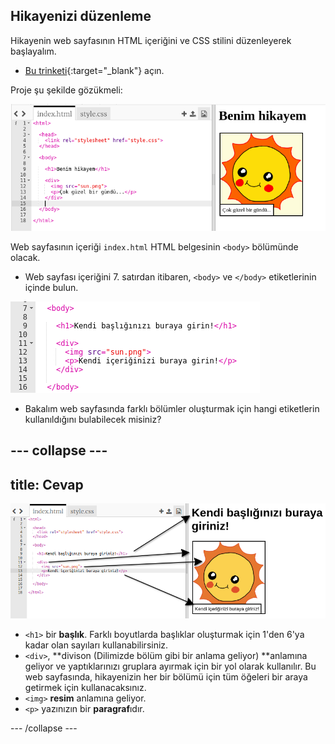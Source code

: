 ## Hikayenizi düzenleme

Hikayenin web sayfasının HTML içeriğini ve CSS stilini düzenleyerek başlayalım.

+ [Bu trinketi](http://jumpto.cc/web-story){:target="_blank"} açın.

Proje şu şekilde gözükmeli:

![ekran görüntüsü](images/story-starter.png)

Web sayfasının içeriği `index.html` HTML belgesinin `<body>` bölümünde olacak.

+ Web sayfası içeriğini 7. satırdan itibaren, `<body>` ve `</body>` etiketlerinin içinde bulun.

![ekran görüntüsü](images/story-html.png)

+ Bakalım web sayfasında farklı bölümler oluşturmak için hangi etiketlerin kullanıldığını bulabilecek misiniz?

## \--- collapse \---

## title: Cevap

![ekran görüntüsü](images/story-elements.png)

+ `<h1>` bir **başlık**. Farklı boyutlarda başlıklar oluşturmak için 1'den 6'ya kadar olan sayıları kullanabilirsiniz.
+ `<div>`, **divison (Dilimizde bölüm gibi bir anlama geliyor) **anlamına geliyor ve yaptıklarınızı gruplara ayırmak için bir yol olarak kullanılır. Bu web sayfasında, hikayenizin her bir bölümü için tüm öğeleri bir araya getirmek için kullanacaksınız.
+ `<img>` **resim** anlamına geliyor.
+ `<p>` yazınızın bir **paragraf**ıdır.

\--- /collapse \---
